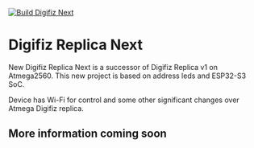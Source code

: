 [![Build Digifiz Next](https://github.com/Sgw32/DigifizReplica/actions/workflows/build_main.yml/badge.svg)](https://github.com/Sgw32/DigifizReplica/actions/workflows/build_main.yml)

# Digifiz Replica Next

New Digifiz Replica Next is a successor of Digifiz Replica v1 on Atmega2560. 
This new project is based on address leds and ESP32-S3 SoC. 

Device has Wi-Fi for control and some other significant changes over Atmega Digifiz replica. 

## More information coming soon
